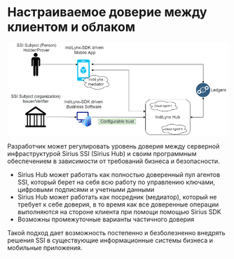 # Настраиваемое доверие между клиентом и облаком

![SSI Schema](ssi_schema_indiLynx.png)

Разработчик может регулировать уровень доверия между серверной инфраструктурой Sirius SSI (Sirius Hub) и своим
программным обеспечением в зависимости от требований бизнеса и безопасности.

* Sirius Hub может работать как полностью доверенный пул агентов SSI, который берет на себя всю работу по управлению
ключами, цифровыми подписями и учетными данными
* Sirius Hub может работать как посредник (медиатор), который не требует к себе доверия, в то время как все 
доверенные операции выполняются на стороне клиента при помощи помощью Sirius SDK
* Возможны промежуточные варианты частичного доверия

Такой подход дает возможность постепенно и безболезненно внедрять решения SSI в существующие информационные системы 
бизнеса и мобильные приложения.